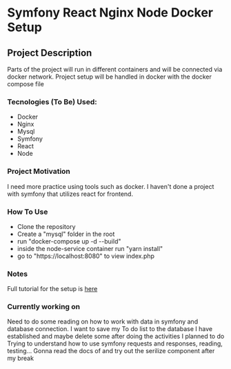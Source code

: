 # Symfony React Nginx Node Docker Setup

## Project Description
Parts of the project will run in different containers and will be connected via docker network. 
Project setup will be handled in docker with the docker compose file

### Tecnologies (To Be) Used:
*   Docker
*   Nginx
*   Mysql
*   Symfony
*   React
*   Node

### Project Motivation
I need more practice using tools such as docker. I haven't done a project with symfony that utilizes react for frontend.

### How To Use
*   Clone the repository
*   Create a "mysql" folder in the root
*   run "docker-compose up -d --build" 
*   inside the node-service container run "yarn install"
*   go to "https://localhost:8080" to view index.php


### Notes
Full tutorial for the setup is [here](https://www.youtube.com/watch?v=ITOnpzkzlYM&list=PLaxcKCJLJmbDOT25foBK1uvL9-XHAoE1b&index=47&t=974s)

### Currently working on
Need to do some reading on how to work with data in symfony and database connection.
I want to save my To do list to the database I have established and maybe delete some after doing the activities I planned to do
Trying to understand how to use symfony requests and responses, reading, testing...
Gonna read the docs of and try out the serilize component after my break 